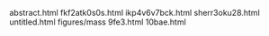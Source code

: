 abstract.html
fkf2atk0s0s.html
ikp4v6v7bck.html
sherr3oku28.html
untitled.html
figures/mass
9fe3.html
10bae.html